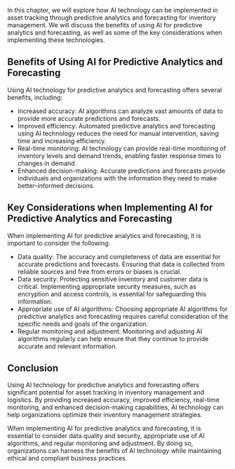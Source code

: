 
In this chapter, we will explore how AI technology can be implemented in asset tracking through predictive analytics and forecasting for inventory management. We will discuss the benefits of using AI for predictive analytics and forecasting, as well as some of the key considerations when implementing these technologies.

Benefits of Using AI for Predictive Analytics and Forecasting
-------------------------------------------------------------

Using AI technology for predictive analytics and forecasting offers several benefits, including:

* Increased accuracy: AI algorithms can analyze vast amounts of data to provide more accurate predictions and forecasts.
* Improved efficiency: Automated predictive analytics and forecasting using AI technology reduces the need for manual intervention, saving time and increasing efficiency.
* Real-time monitoring: AI technology can provide real-time monitoring of inventory levels and demand trends, enabling faster response times to changes in demand.
* Enhanced decision-making: Accurate predictions and forecasts provide individuals and organizations with the information they need to make better-informed decisions.

Key Considerations when Implementing AI for Predictive Analytics and Forecasting
--------------------------------------------------------------------------------

When implementing AI for predictive analytics and forecasting, it is important to consider the following:

* Data quality: The accuracy and completeness of data are essential for accurate predictions and forecasts. Ensuring that data is collected from reliable sources and free from errors or biases is crucial.
* Data security: Protecting sensitive inventory and customer data is critical. Implementing appropriate security measures, such as encryption and access controls, is essential for safeguarding this information.
* Appropriate use of AI algorithms: Choosing appropriate AI algorithms for predictive analytics and forecasting requires careful consideration of the specific needs and goals of the organization.
* Regular monitoring and adjustment: Monitoring and adjusting AI algorithms regularly can help ensure that they continue to provide accurate and relevant information.

Conclusion
----------

Using AI technology for predictive analytics and forecasting offers significant potential for asset tracking in inventory management and logistics. By providing increased accuracy, improved efficiency, real-time monitoring, and enhanced decision-making capabilities, AI technology can help organizations optimize their inventory management strategies.

When implementing AI for predictive analytics and forecasting, it is essential to consider data quality and security, appropriate use of AI algorithms, and regular monitoring and adjustment. By doing so, organizations can harness the benefits of AI technology while maintaining ethical and compliant business practices.
